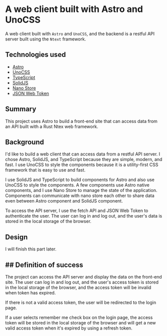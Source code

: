 # A web client built with Astro and UnoCSS

A web client built with `Astro` and `UnoCSS`, and the backend is a restful API server built using the `Ntext` framework.

## Technologies used

- [Astro](https://astro.build/)
- [UnoCSS](https://unocss.com/)
- [TypeScript](https://www.typescriptlang.org/)
- [SolidJS](https://solidjs.com/)
- [Nano Store](https://github.com/nanostores/nanostores)
- [JSON Web Token](https://jwt.io/)

## Summary

This project uses Astro to build a front-end site that can access data from an API built with a Rust Ntex web framework.

## Background

I'd like to build a web client that can access data from a restful API server. I chose Astro, SolidJS, and TypeScript because they are simple, modern, and fast. I use UnoCSS to style the components because it is a utility-first CSS framework that is easy to use and fast.

I use SolidJS and TypeScript to build components for Astro and also use UnoCSS to style the components. A few components use Astro native components, and I use Nano Store to manage the state of the application. Components can communicate with nano store each other to share data even between Astro component and SolidJS component.

To access the API server, I use the fetch API and JSON Web Token to authenticate the user. The user can log in and log out, and the user's data is stored in the local storage of the browser.

## Design

I will finish this part later.

## ## Definition of success

The project can access the API server and display the data on the front-end site. The user can log in and log out, and the user's access token is stored in the local storage of the browser, and the access token will be invalid when token has expired.

If there is not a valid access token, the user will be redirected to the login page.

If a user selects remember me check box on the login page, the access token will be stored in the local storage of the browser and will get a new valid access token when it's expired by using a refresh token.
